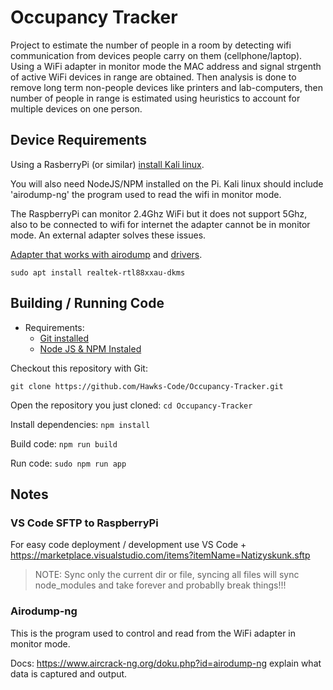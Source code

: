 # Occupancy Tracker
Project to estimate the number of people in a room by detecting wifi communication from devices people carry on them (cellphone/laptop). Using a WiFi adapter in monitor mode the MAC address and signal strgenth of active WiFi devices in range are obtained. Then analysis is done to remove long term non-people devices like printers and lab-computers, then number of people in range is estimated using heuristics to account for multiple devices on one person. 

## Device Requirements
Using a RasberryPi (or similar) 
[install Kali linux](https://medium.com/@jithinnambiarj19/aircrack-ng-tools-for-wi-fi-sniffing-on-raspberry-pi-4s-internal-network-adapter-436d82473161).

You will also need NodeJS/NPM installed on the Pi. Kali linux should include 'airodump-ng' the program used to read the wifi in monitor mode. 

The RaspberryPi can monitor 2.4Ghz WiFi but it does not support 5Ghz, also to be connected to wifi for internet the adapter cannot be in monitor mode. An external adapter solves these issues.

[Adapter that works with airodump](https://www.amazon.com/gp/product/B00VEEBOPG) and [drivers](https://forums.kali.org/showthread.php?50408-Kali-2020-2-ALFA-AWUS036ACH).

`sudo apt install realtek-rtl88xxau-dkms`

## Building / Running Code
* Requirements:
    * [Git installed](https://git-scm.com/book/en/v2/Getting-Started-Installing-Git)
    * [Node JS & NPM Instaled](https://nodejs.org/en/download/)

Checkout this repository with Git:

`git clone https://github.com/Hawks-Code/Occupancy-Tracker.git`

Open the repository you just cloned: `cd Occupancy-Tracker`

Install dependencies: `npm install`

Build code: `npm run build`

Run code: `sudo npm run app`

## Notes 
### VS Code SFTP to RaspberryPi 
For easy code deployment / development use VS Code + https://marketplace.visualstudio.com/items?itemName=Natizyskunk.sftp

> NOTE: Sync only the current dir or file, syncing all files will sync node_modules and take forever and probablly break things!!!

### Airodump-ng
This is the program used to control and read from the WiFi adapter in monitor mode. 

Docs: https://www.aircrack-ng.org/doku.php?id=airodump-ng explain what data is captured and output.


